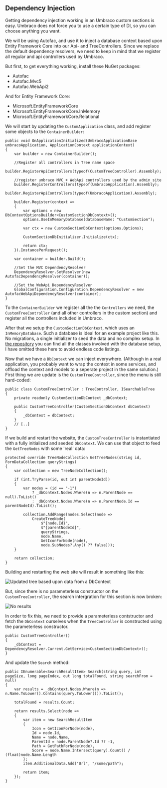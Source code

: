 ﻿## Dependency Injection

Getting dependency injection working in an Umbraco custom sections
is easy. Umbraco does not force you to use a certain type of DI, so
you can choose anything you want.

We will be using Autofac, and use it to inject a database context
based upon Entity Framework Core into our Api- and TreeControllers. 
Since we replace the default dependency resolvers, we need to keep in
mind that we register all regular and api controllers used by Umbraco.

But first, to get everything working, install these NuGet packages:

- Autofac
- Autofac.Mvc5
- Autofac.WebApi2

And for Entity Framework Core:

- Microsoft.EntityFrameworkCore
- Microsoft.EntityFrameworkCore.InMemory
- Microsoft.EntityFrameworkCore.Relational

We will start by updating the `CustomApplication` class, and add register
some objects to the `ContainerBuilder`:

``` Csharp
public void OnApplicationInitialized(UmbracoApplicationBase umbracoApplication, ApplicationContext applicationContext)
{
	var builder = new ContainerBuilder();
	
	//Register all controllers in Tree name space
	builder.RegisterApiControllers(typeof(CustomTreeController).Assembly);

	//register umbraco MVC + WebApi controllers used by the admin site
	builder.RegisterControllers(typeof(UmbracoApplication).Assembly);
	builder.RegisterApiControllers(typeof(UmbracoApplication).Assembly);

	builder.Register(context =>
	{
		var options = new DbContextOptionsBuilder<CustomSectionDbContext>();
		options.UseInMemoryDatabase(databaseName: "CustomSection");

		var ctx = new CustomSectionDbContext(options.Options);

		CustomSectionDbInitializer.Initialize(ctx);

		return ctx;
	}).InstancePerRequest();

	var container = builder.Build();

	//Set the MVC DependencyResolver
	DependencyResolver.SetResolver(new AutofacDependencyResolver(container));

	//Set the WebApi DependencyResolver
	GlobalConfiguration.Configuration.DependencyResolver = new AutofacWebApiDependencyResolver(container);
}
```

To the `ContainerBuilder` we register all the the `Controllers` we need, the
`CustomTreeController` (and all other controllers in the custom section) and
register all the controllers included in Umbraco. 

After that we setup the `CustomSectionDbContext`, which uses an `InMemoryDatabase`.
Such a database is ideal for an example project like this. No migrations, a single initializer to
seed the data and no complex setup. In [the repository](https://github.com/ThomasBleijendaal/umbraco-custom-section/tree/master/CustomSection) 
you can find all the classes involved with the database setup, I have omitted these 
here to avoid endless code listings.

Now that we have a `DbContext` we can inject everywhere. (Although in a real application,
you probably want to wrap the context in some services, and offload the context and
models to a seperate project in the same solution.) First thing we are update is the 
`CustomTreeController`, since the menu is still hard-coded:

``` Csharp
public class CustomTreeController : TreeController, ISearchableTree
{
	private readonly CustomSectionDbContext _dbContext;

	public CustomTreeController(CustomSectionDbContext dbContext)
	{
		_dbContext = dbContext;
	}
	// [..]
}
```

If we build and restart the website, the `CustomTreeController` is instantiated with a fully
initialized and seeded `DbContext`. We can use that object to feed the `GetTreeNodes` with
some 'real' data:

``` Csharp
protected override TreeNodeCollection GetTreeNodes(string id, FormDataCollection queryStrings)
{
	var collection = new TreeNodeCollection();

	if (int.TryParse(id, out int parentNodeId))
	{
		var nodes = (id == "-1")
			? _dbContext.Nodes.Where(n => n.ParentNode == null).ToList()
			: _dbContext.Nodes.Where(n => n.ParentNode.Id == parentNodeId).ToList();

		collection.AddRange(nodes.Select(node =>
			CreateTreeNode(
				$"{node.Id}",
				$"{parentNodeId}",
				queryStrings,
				node.Name,
				GetIconForNode(node),
				node.SubNodes?.Any() ?? false)));
	}

	return collection;
}
```

Building and restarting the web site will result in something like this:

![Updated tree based upon data from a DbContext](images/di1.png)

But, since there is no parameterless constructor on the `CustomTreeController`, the
search intergration for this section is now broken:

![No results](images/di2.png)

In order to fix this, we need to provide a parameterless contstructor and fetch the
`DbContext` ourselves when the `TreeController` is constructed using the parameterless
constructor. 

``` Csharp
public CustomTreeController()
{
	_dbContext = DependencyResolver.Current.GetService<CustomSectionDbContext>();
}
```

And update the `Search` method:

``` Csharp
public IEnumerable<SearchResultItem> Search(string query, int pageSize, long pageIndex, out long totalFound, string searchFrom = null)
{
	var results = _dbContext.Nodes.Where(n => n.Name.ToLower().Contains(query.ToLower())).ToList();

	totalFound = results.Count;

	return results.Select(node =>
	{
		var item = new SearchResultItem
		{
			Icon = GetIconForNode(node),
			Id = node.Id,
			Name = node.Name,
			ParentId = node.ParentNode?.Id ?? -1,
			Path = GetPathForNode(node),
			Score = node.Name.Intersect(query).Count() / (float)node.Name.Length
		};
		item.AdditionalData.Add("Url", "/some/path");

		return item;
	});
}
```

